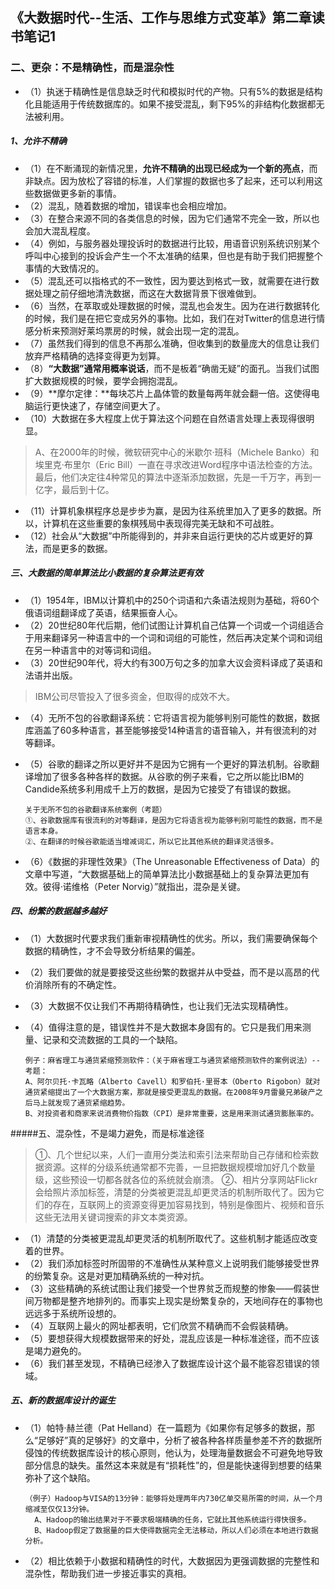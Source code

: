 ## 《大数据时代--生活、工作与思维方式变革》第二章读书笔记1
### 二、更杂：不是精确性，而是混杂性
- （1）执迷于精确性是信息缺乏时代和模拟时代的产物。只有5%的数据是结构化且能适用于传统数据库的。如果不接受混乱，剩下95%的非结构化数据都无法被利用。
##### 1、允许不精确
- （1）在不断涌现的新情况里，**允许不精确的出现已经成为一个新的亮点**，而非缺点。因为放松了容错的标准，人们掌握的数据也多了起来，还可以利用这些数据做更多新的事情。
- （2）混乱，随着数据的增加，错误率也会相应增加。
- （3）在整合来源不同的各类信息的时候，因为它们通常不完全一致，所以也会加大混乱程度。
- （4）例如，与服务器处理投诉时的数据进行比较，用语音识别系统识别某个呼叫中心接到的投诉会产生一个不太准确的结果，但也是有助于我们把握整个事情的大致情况的。
- （5）混乱还可以指格式的不一致性，因为要达到格式一致，就需要在进行数据处理之前仔细地清洗数据，而这在大数据背景下很难做到。
- （6）当然，在萃取或处理数据的时候，混乱也会发生。因为在进行数据转化的时候，我们是在把它变成另外的事物。比如，我们在对Twitter的信息进行情感分析来预测好莱坞票房的时候，就会出现一定的混乱。
- （7）虽然我们得到的信息不再那么准确，但收集到的数量庞大的信息让我们放弃严格精确的选择变得更为划算。
- （8）**“大数据”通常用概率说话**，而不是板着“确凿无疑”的面孔。当我们试图扩大数据规模的时候，要学会拥抱混乱。
- （9）**摩尔定律：**每块芯片上晶体管的数量每两年就会翻一倍。这使得电脑运行更快速了，存储空间更大了。
- （10）大数据在多大程度上优于算法这个问题在自然语言处理上表现得很明显。
> A、在2000年的时候，微软研究中心的米歇尔·班科（Michele Banko）和埃里克·布里尔（Eric Bill）一直在寻求改进Word程序中语法检查的方法。最后，他们决定往4种常见的算法中逐渐添加数据，先是一千万字，再到一亿字，最后到十亿。
- （11）计算机象棋程序总是步步为赢，是因为往系统里加入了更多的数据。所以，计算机在这些重要的象棋残局中表现得完美无缺和不可战胜。
- （12）社会从“大数据”中所能得到的，并非来自运行更快的芯片或更好的算法，而是更多的数据。
##### 三、大数据的简单算法比小数据的复杂算法更有效
- （1）1954年，IBM以计算机中的250个词语和六条语法规则为基础，将60个俄语词组翻译成了英语，结果振奋人心。
- （2）20世纪80年代后期，他们试图让计算机自己估算一个词或一个词组适合于用来翻译另一种语言中的一个词和词组的可能性，然后再决定某个词和词组在另一种语言中的对等词和词组。
- （3）20世纪90年代，将大约有300万句之多的加拿大议会资料译成了英语和法语并出版。
> IBM公司尽管投入了很多资金，但取得的成效不大。

- （4）无所不包的谷歌翻译系统：它将语言视为能够判别可能性的数据，数据库涵盖了60多种语言，甚至能够接受14种语言的语音输入，并有很流利的对等翻译。
- （5）谷歌的翻译之所以更好并不是因为它拥有一个更好的算法机制。谷歌翻译增加了很多各种各样的数据。从谷歌的例子来看，它之所以能比IBM的Candide系统多利用成千上万的数据，是因为它接受了有错误的数据。

      关于无所不包的谷歌翻译系统案例（考题）
      ①、谷歌数据库有很流利的对等翻译，是因为它将语言视为能够判别可能性的数据，而不是语言本身。
      ②、在翻译的时候谷歌能适当增减词汇，所以它比其他系统的翻译灵活很多。
- （6）《数据的非理性效果》（The Unreasonable Effectiveness of Data）的文章中写道，“大数据基础上的简单算法比小数据基础上的复杂算法更加有效。彼得·诺维格（Peter Norvig）”就指出，混杂是关键。
##### 四、纷繁的数据越多越好
- （1）大数据时代要求我们重新审视精确性的优劣。所以，我们需要确保每个数据的精确性，才不会导致分析结果的偏差。
- （2）我们要做的就是要接受这些纷繁的数据并从中受益，而不是以高昂的代价消除所有的不确定性。
- （3）大数据不仅让我们不再期待精确性，也让我们无法实现精确性。
- （4）值得注意的是，错误性并不是大数据本身固有的。它只是我们用来测量、记录和交流数据的工具的一个缺陷。

      例子：麻省理工与通货紧缩预测软件：（关于麻省理工与通货紧缩预测软件的案例说法）--考题：
      A、阿尔贝托·卡瓦略（Alberto Cavell）和罗伯托·里哥本（Oberto Rigobon）就对通货紧缩提出了一个大数据方案，那就是接受更混乱的数据。在2008年9月雷曼兄弟破产之后马上就发现了通货紧缩趋势。
      B、对投资者和商家来说消费物价指数（CPI）是非常重要，这是用来测试通货膨胀率的。 
#####五、混杂性，不是竭力避免，而是标准途径
> ①、几个世纪以来，人们一直用分类法和索引法来帮助自己存储和检索数据资源。这样的分级系统通常都不完善，一旦把数据规模增加好几个数量级，这些预设一切都各就各位的系统就会崩溃。
②、相片分享网站Flickr会给照片添加标签，清楚的分类被更混乱却更灵活的机制所取代了。因为它们的存在，互联网上的资源变得更加容易找到，特别是像图片、视频和音乐这些无法用关键词搜索的非文本类资源。

- （1）清楚的分类被更混乱却更灵活的机制所取代了。这些机制才能适应改变着的世界。
- （2）我们添加标签时所固带的不准确性从某种意义上说明我们能够接受世界的纷繁复杂。这是对更加精确系统的一种对抗。
- （3）这些精确的系统试图让我们接受一个世界贫乏而规整的惨象——假装世间万物都是整齐地排列的。而事实上现实是纷繁复杂的，天地间存在的事物也远远多于系统所设想的。
- （4）互联网上最火的网址都表明，它们欣赏不精确而不会假装精确。
- （5）要想获得大规模数据带来的好处，混乱应该是一种标准途径，而不应该是竭力避免的。
- （6）我们甚至发现，不精确已经渗入了数据库设计这个最不能容忍错误的领域。
##### 五、新的数据库设计的诞生
- （1）帕特·赫兰德（Pat Helland）在一篇题为《如果你有足够多的数据，那么“足够好”真的足够好》的文章中，分析了被各种各样质量参差不齐的数据所侵蚀的传统数据库设计的核心原则，他认为，处理海量数据会不可避免地导致部分信息的缺失。虽然这本来就是有“损耗性”的，但是能快速得到想要的结果弥补了这个缺陷。

      （例子）Hadoop与VISA的13分钟：能够将处理两年内730亿单交易所需的时间，从一个月缩减至仅仅13分钟。
        A、Hadoop的输出结果对于不要求极端精确的任务，它就比其他系统运行得快很多。
        B、Hadoop假定了数据量的巨大使得数据完全无法移动，所以人们必须在本地进行数据分析。
- （2）相比依赖于小数据和精确性的时代，大数据因为更强调数据的完整性和混杂性，帮助我们进一步接近事实的真相。
